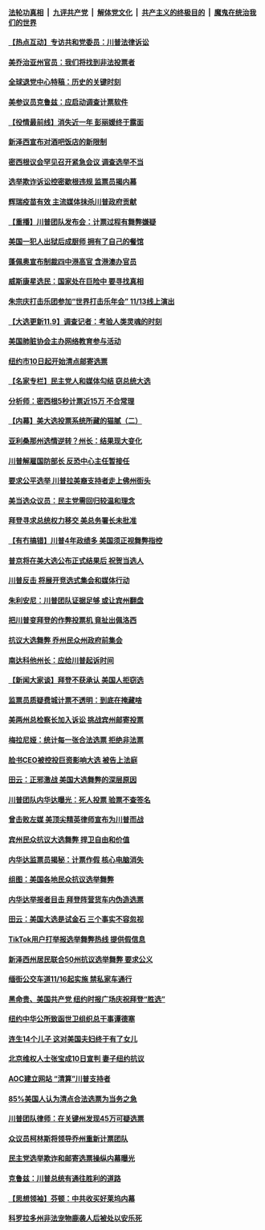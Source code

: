 ####  [法轮功真相](../../../../basic/blob/master/README.md?t=11100831) &nbsp;|&nbsp; [九评共产党](../../../../9ping.md/blob/master/README.md?t=11100831) &nbsp;|&nbsp; [解体党文化](../../../../jtdwh.md/blob/master/README.md?t=11100831)  &nbsp;|&nbsp; [共产主义的终极目的](../../../../gczydzjmd.md/blob/master/README.md?t=11100831) &nbsp;|&nbsp; [魔鬼在统治我们的世界](../../../../mgztzwmdsj.md/blob/master/README.md?t=11100831) 

#### [【热点互动】专访共和党委员：川普法律诉讼](../pages/nsc412/n12537140.md?t=11100831) 

#### [美乔治亚州官员：我们将找到非法投票者](../pages/nsc412/n12537355.md?t=11100831) 

#### [全球退党中心特稿：历史的关键时刻](../pages/nsc412/n12537150.md?t=11100831) 

#### [美参议员克鲁兹：应启动调查计票软件](../pages/nsc412/n12537069.md?t=11100831) 

#### [【役情最前线】消失近一年 彭丽媛终于露面](../pages/nsc412/n12537116.md?t=11100831) 

#### [新泽西宣布对酒吧饭店的新限制](../pages/nsc412/n12537313.md?t=11100831) 

#### [密西根议会罕见召开紧急会议 调查选举不当](../pages/nsc412/n12537147.md?t=11100831) 

#### [选举欺诈诉讼控密歇根违规 监票员揭内幕](../pages/nsc412/n12537293.md?t=11100831) 

#### [辉瑞疫苗有效 主流媒体抹杀川普政府贡献](../pages/nsc412/n12537240.md?t=11100831) 

#### [【重播】川普团队发布会：计票过程有舞弊嫌疑](../pages/nsc412/n12537230.md?t=11100831) 

#### [美国一犯人出狱后成厨师 拥有了自己的餐馆](../pages/nsc412/n12536368.md?t=11100831) 

#### [蓬佩奥宣布制裁四中港高官 含港澳办官员](../pages/nsc412/n12537153.md?t=11100831) 

#### [威斯康星选民：国家处在巨险中 要寻找真相](../pages/nsc412/n12536739.md?t=11100831) 

#### [朱宗庆打击乐团参加“世界打击乐年会” 11/13线上演出](../pages/nsc412/n12537213.md?t=11100831) 

#### [【大选更新11.9】调查记者：考验人类灵魂的时刻](../pages/nsc412/n12535884.md?t=11100831) 

#### [美国肺脏协会主办网络教育参与活动](../pages/nsc412/n12537164.md?t=11100831) 

#### [纽约市10日起开始清点邮寄选票](../pages/nsc412/n12537166.md?t=11100831) 

#### [【名家专栏】民主党人和媒体勾结 窃总统大选](../pages/nsc412/n12536392.md?t=11100831) 

#### [分析师：密西根5秒计票近15万 不合常理](../pages/nsc412/n12536974.md?t=11100831) 

#### [【内幕】美大选投票系统所藏的猫腻（二）](../pages/nsc412/n12536712.md?t=11100831) 

#### [亚利桑那州选情逆转？州长：结果现大变化](../pages/nsc412/n12536979.md?t=11100831) 

#### [川普解雇国防部长 反恐中心主任暂接任](../pages/nsc412/n12536697.md?t=11100831) 

#### [要求公平选举 川普拉美裔支持者走上佛州街头](../pages/nsc412/n12536927.md?t=11100831) 

#### [美当选众议员：民主党需回归较温和理念](../pages/nsc412/n12536928.md?t=11100831) 

#### [拜登寻求总统权力移交 美总务署长未批准](../pages/nsc412/n12536789.md?t=11100831) 

#### [【有冇搞错】川普4年政绩多 美国须正视舞弊指控](../pages/nsc412/n12536779.md?t=11100831) 

#### [普京将在美大选公布正式结果后 祝贺当选人](../pages/nsc412/n12536561.md?t=11100831) 

#### [川普反击 将展开竞选式集会和媒体行动](../pages/nsc412/n12536691.md?t=11100831) 

#### [朱利安尼：川普团队证据足够 或让宾州翻盘](../pages/nsc412/n12536615.md?t=11100831) 

#### [把川普变拜登的作弊投票机 竟扯出佩洛西](../pages/nsc412/n12536635.md?t=11100831) 

#### [抗议大选舞弊  乔州民众州政府前集会](../pages/nsc412/n12536609.md?t=11100831) 

#### [南达科他州长：应给川普起诉时间](../pages/nsc412/n12536313.md?t=11100831) 

#### [【新闻大家谈】拜登不获承认 美国人拒窃选](../pages/nsc412/n12536484.md?t=11100831) 

#### [监票员质疑费城计票不透明：到底在掩藏啥](../pages/nsc412/n12536444.md?t=11100831) 

#### [美两州总检察长加入诉讼 挑战宾州邮寄投票](../pages/nsc412/n12536365.md?t=11100831) 

#### [梅拉尼娅：统计每一张合法选票 拒绝非法票](../pages/nsc412/n12536198.md?t=11100831) 

#### [脸书CEO被控投巨资影响大选 被告上法庭](../pages/nsc412/n12536137.md?t=11100831) 

#### [田云：正邪激战 美国大选舞弊的深层原因](../pages/nsc412/n12533429.md?t=11100831) 

#### [川普团队内华达曝光：死人投票 验票不查签名](../pages/nsc412/n12536032.md?t=11100831) 

#### [曾击败左媒 美顶尖精英律师宣布为川普而战](../pages/nsc412/n12535137.md?t=11100831) 

#### [宾州民众抗议大选舞弊 捍卫自由和价值](../pages/nsc412/n12535305.md?t=11100831) 

#### [内华达监票员揭秘：计票作假 核心电脑消失](../pages/nsc412/n12535004.md?t=11100831) 

#### [组图：美国各地民众抗议选举舞弊](../pages/nsc412/n12535855.md?t=11100831) 

#### [内华达举报者目击 拜登阵营货车内伪造选票](../pages/nsc412/n12535794.md?t=11100831) 

#### [田云：美国大选是试金石 三个事实不容忽视](../pages/nsc412/n12535234.md?t=11100831) 

#### [TikTok用户打举报选举舞弊热线 提供假信息](../pages/nsc412/n12535589.md?t=11100831) 

#### [新泽西州居民联合50州抗议选举舞弊 要求公义](../pages/nsc412/n12535344.md?t=11100831) 

#### [缅街公交车道11/16起实施  禁私家车通行](../pages/nsc412/n12535332.md?t=11100831) 

#### [黑命贵、美国共产党   纽约时报广场庆祝拜登“胜选”](../pages/nsc412/n12534729.md?t=11100831) 

#### [纽约中华公所致函世卫组织总干事谭德塞](../pages/nsc412/n12534736.md?t=11100831) 

#### [连生14个儿子 这对美国夫妇终于有了女儿](../pages/nsc412/n12535217.md?t=11100831) 

#### [北京维权人士张宝成10日宣判 妻子纽约抗议](../pages/nsc412/n12535280.md?t=11100831) 

#### [AOC建立网站  “清算”川普支持者](../pages/nsc412/n12535338.md?t=11100831) 

#### [85%美国人认为清点合法选票为当务之急](../pages/nsc412/n12535233.md?t=11100831) 

#### [川普团队律师：在关键州发现45万可疑选票](../pages/nsc412/n12535116.md?t=11100831) 

#### [众议员柯林斯将领导乔州重新计票团队](../pages/nsc412/n12535107.md?t=11100831) 

#### [民主党选举欺诈和邮寄选票操纵内幕曝光](../pages/nsc412/n12535095.md?t=11100831) 

#### [克鲁兹：川普总统有通往胜利的道路](../pages/nsc412/n12535041.md?t=11100831) 

#### [【思想领袖】芬顿：中共收买好莱坞内幕](../pages/nsc412/n12458683.md?t=11100831) 

#### [科罗拉多州非法宠物鹿袭人后被处以安乐死](../pages/nsc412/n12534920.md?t=11100831) 


